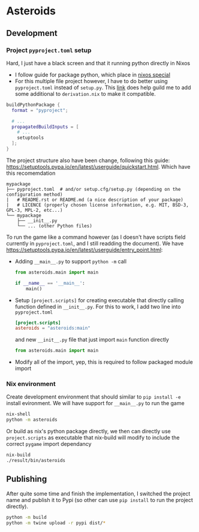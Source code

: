 # Asteroids

## Development

### Project `pyproject.toml` setup

Hard, I just have a black screen and that it running python directly in Nixos

- I follow guide for package python, which place in [nixos special](../../nixos/)
- For this multiple file project however, I have to do better using `pyproject.toml` instead of `setup.py`. This [link](https://nixos.wiki/wiki/Packaging/Python) does help guild me to add some additional to `derivation.nix` to make it compatible.

```nix
buildPythonPackage {
  format = "pyproject";

  # ...
  propagatedBuildInputs = [
    # ...
    setuptools
  ];
}
```

The project structure also have been change, following this guide: <https://setuptools.pypa.io/en/latest/userguide/quickstart.html>. Which have this recomemdation

```
mypackage
├── pyproject.toml  # and/or setup.cfg/setup.py (depending on the configuration method)
|   # README.rst or README.md (a nice description of your package)
|   # LICENCE (properly chosen license information, e.g. MIT, BSD-3, GPL-3, MPL-2, etc...)
└── mypackage
    ├── __init__.py
    └── ... (other Python files)
```

To run the game like a command however (as I doesn't have scripts field currently in `pyproject.toml`, and I still readding the document). We have <https://setuptools.pypa.io/en/latest/userguide/entry_point.html>:

- Adding `__main__.py` to support `python -m` call

  ```python
  from asteroids.main import main

  if __name__ == '__main__':
      main()
  ```

- Setup `[project.scripts]` for creating executable that directly calling function defined in `__init__.py`. For this to work, I add two line into `pyproject.toml`

  ```toml
  [project.scripts]
  asteroids = "asteroids:main"
  ```

  and new `__init__.py` file that just import `main` function directly

  ```python
  from asteroids.main import main
  ```

- Modify all of the import, yep, this is required to follow packaged module import

### Nix environment

Create development environment that should similar to `pip install -e` install evironment. We will have support for `__main__.py` to run the game

```sh
nix-shell
python -m asteroids
```

Or build as nix's python package directly, we then can directly use `project.scripts` as executable that nix-build will modify to include the correct `pygame` import dependancy

```sh
nix-build
./result/bin/asteroids
```

## Publishing

After quite some time and finish the implementation, I switched the project name and publish it to Pypi (so other can use `pip install` to run the project directly).

```sh
python -m build
python -m twine upload -r pypi dist/*
```
